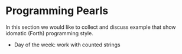 # Programming Pearls

In this section we would like to collect and discuss example that show
idomatic (Forth) programming style.

- Day of the week: work with counted strings 
